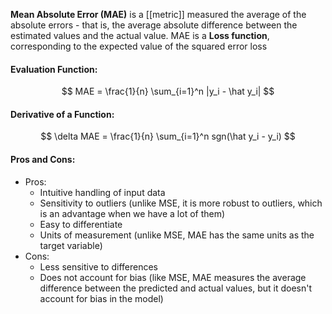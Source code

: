 **Mean Absolute Error (MAE)** is a [[metric]] measured the average of the absolute errors - that is, the average absolute difference between the estimated values and the actual value. MAE is a **Loss function**, corresponding to the expected value of the squared error loss

#### Evaluation Function:
$$
MAE = \frac{1}{n} \sum_{i=1}^n |y_i - \hat y_i|
$$

#### Derivative of a Function:
$$
\delta MAE = \frac{1}{n} \sum_{i=1}^n sgn(\hat y_i - y_i)
$$

#### Pros and Cons:

* Pros:
	* Intuitive handling of input data
	* Sensitivity to outliers (unlike MSE, it is more robust to outliers, which is an advantage when we have a lot of them)
	* Easy to differentiate
	* Units of measurement (unlike MSE, MAE has the same units as the target variable)
* Cons:
	* Less sensitive to differences
	* Does not account for bias (like MSE, MAE measures the average difference between the predicted and actual values, but it doesn't account for bias in the model)